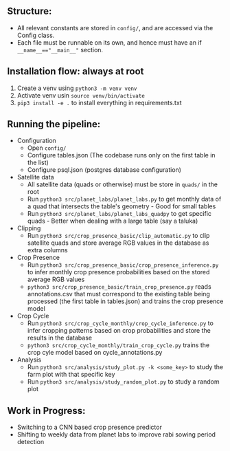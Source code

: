 Structure:
-
- All relevant constants are stored in `config/`, and are accessed via the Config class.
- Each file must be runnable on its own, and hence must have an if `__name__=="__main__"` section.

Installation flow: always at root
-
1. Create a venv using `python3 -m venv venv`
2. Activate venv usin `source venv/bin/activate`
3. `pip3 install -e .` to install everything in requirements.txt

Running the pipeline:
-
- Configuration
  - Open `config/`
  - Configure tables.json (The codebase runs only on the first table in the list)
  - Configure psql.json (postgres database configuration)
- Satellite data
  - All satellite data (quads or otherwise) must be store in `quads/` in the root
  - Run `python3 src/planet_labs/planet_labs.py` to get monthly data of a quad that intersects the table's geometry - Good for small tables
  - Run `python3 src/planet_labs/planet_labs_quadpy` to get specific quads - Better when dealing with a large table (say a taluka)
- Clipping
  - Run `python3 src/crop_presence_basic/clip_automatic.py` to clip satellite quads and store average RGB values in the database as extra columns
- Crop Presence
  - Run `python3 src/crop_presence_basic/crop_presence_inference.py` to infer monthly crop presence probabilities based on the stored average RGB values
  - `python3 src/crop_presence_basic/train_crop_presence.py` reads annotations.csv that must correspond to the existing table being processed (the first table in tables.json) and trains the crop presence model
- Crop Cycle
  - Run `python3 src/crop_cycle_monthly/crop_cycle_inference.py` to infer cropping patterns based on crop probabilities and store the results in the database
  - `python3 src/crop_cycle_monthly/train_crop_cycle.py` trains the crop cyle model based on cycle_annotations.py
- Analysis
  - Run `python3 src/analysis/study_plot.py -k <some_key>` to study the farm plot with that specific key
  - Run `python3 src/analysis/study_random_plot.py` to study a random plot

Work in Progress:
-
- Switching to a CNN based crop presence predictor
- Shifting to weekly data from planet labs to improve rabi sowing period detection